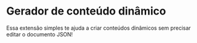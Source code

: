 # Gerador de conteúdo dinâmico
Essa extensão simples te ajuda a criar conteúdos dinâmicos sem precisar editar o documento JSON!
